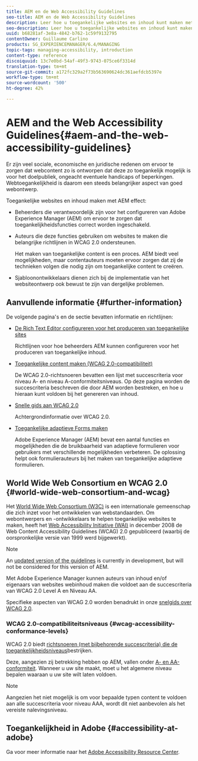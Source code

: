 ```yaml
---
title: AEM en de Web Accessibility Guidelines
seo-title: AEM en de Web Accessibility Guidelines
description: Leer hoe u toegankelijke websites en inhoud kunt maken met AEM.
seo-description: Leer hoe u toegankelijke websites en inhoud kunt maken met AEM.
uuid: b68281af-3e8a-4842-b762-1c59f9132795
contentOwner: Guillaume Carlino
products: SG_EXPERIENCEMANAGER/6.4/MANAGING
topic-tags: managing-accessibility, introduction
content-type: reference
discoiquuid: 13c7e0bd-54af-49f3-9743-075ce6f3314d
translation-type: tm+mt
source-git-commit: a172fc329a2f73b563690624dc361aefdcb5397e
workflow-type: tm+mt
source-wordcount: '500'
ht-degree: 42%

---
```



# AEM and the Web Accessibility Guidelines{#aem-and-the-web-accessibility-guidelines}

Er zijn veel sociale, economische en juridische redenen om ervoor te zorgen dat webcontent zo is ontworpen dat deze zo toegankelijk mogelijk is voor het doelpubliek, ongeacht eventuele handicaps of beperkingen. Webtoegankelijkheid is daarom een steeds belangrijker aspect van goed webontwerp.

Toegankelijke websites en inhoud maken met AEM effect:

* Beheerders die verantwoordelijk zijn voor het configureren van Adobe Experience Manager (AEM) om ervoor te zorgen dat toegankelijkheidsfuncties correct worden ingeschakeld.
* Auteurs die deze functies gebruiken om websites te maken die belangrijke richtlijnen in WCAG 2.0 ondersteunen.

   Het maken van toegankelijke content is een proces. AEM biedt veel mogelijkheden, maar contentauteurs moeten ervoor zorgen dat zij de technieken volgen die nodig zijn om toegankelijke content te creëren.

* Sjabloonontwikkelaars dienen zich bij de implementatie van het websiteontwerp ook bewust te zijn van dergelijke problemen.

## Aanvullende informatie {#further-information}

De volgende pagina&#39;s en de sectie bevatten informatie en richtlijnen:

* [De Rich Text Editor configureren voor het produceren van toegankelijke sites](/help/sites-administering/rte-accessible-content.md)

   Richtlijnen voor hoe beheerders AEM kunnen configureren voor het produceren van toegankelijke inhoud.

* [Toegankelijke content maken (WCAG 2.0-compatibiliteit)](/help/sites-authoring/creating-accessible-content.md)

   De WCAG 2.0-richtsnoeren bevatten een lijst met succescriteria voor niveau A- en niveau A-conformiteitsniveaus. Op deze pagina worden de succescriteria beschreven die door AEM worden bestreken, en hoe u hieraan kunt voldoen bij het genereren van inhoud.

* [Snelle gids aan WCAG 2.0](/help/managing/qg-wcag.md)

   Achtergrondinformatie over WCAG 2.0.

* [Toegankelijke adaptieve Forms maken](/help/forms/using/creating-accessible-adaptive-forms.md)

   Adobe Experience Manager (AEM) bevat een aantal functies en mogelijkheden die de bruikbaarheid van adaptieve formulieren voor gebruikers met verschillende mogelijkheden verbeteren. De oplossing helpt ook formulierauteurs bij het maken van toegankelijke adaptieve formulieren.

## World Wide Web Consortium en WCAG 2.0 {#world-wide-web-consortium-and-wcag}

Het [World Wide Web Consortium (W3C)](https://www.w3.org/) is een internationale gemeenschap die zich inzet voor het ontwikkelen van webstandaarden. Om webontwerpers en -ontwikkelaars te helpen toegankelijke websites te maken, heeft het [Web Accessibility Initiative (WAI)](https://www.w3.org/WAI/) in december 2008 de Web Content Accessibility Guidelines (WCAG) 2.0 [](https://www.w3.org/TR/WCAG20/) gepubliceerd (waarbij de oorspronkelijke versie van 1999 werd bijgewerkt).

>[!NOTE]
>
>An [updated version of the guidelines](https://www.w3.org/TR/WCAG21/) is currently in development, but will not be considered for this version of AEM.

Met Adobe Experience Manager kunnen auteurs van inhoud en/of eigenaars van websites webinhoud maken die voldoet aan de succescriteria van WCAG 2.0 Level A en Niveau AA.

Specifieke aspecten van WCAG 2.0 worden benadrukt in onze [snelgids over WCAG 2.0](/help/managing/qg-wcag.md).

### WCAG 2.0-compatibiliteitsniveaus {#wcag-accessibility-conformance-levels}

WCAG 2.0 biedt [richtsnoeren (met bijbehorende succescriteria) die de toegankelijkheidsniveaus](https://www.w3.org/TR/UNDERSTANDING-WCAG20/conformance.html)bestrijken.

Deze, aangezien zij betrekking hebben op AEM, vallen onder [A- en AA-conformiteit](/help/sites-authoring/creating-accessible-content.md). Wanneer u uw site maakt, moet u het algemene niveau bepalen waaraan u uw site wilt laten voldoen.

>[!NOTE]
>
>Aangezien het niet mogelijk is om voor bepaalde typen content te voldoen aan alle succescriteria voor niveau AAA, wordt dit niet aanbevolen als het vereiste nalevingsniveau.

## Toegankelijkheid in Adobe {#accessibility-at-adobe}

Ga voor meer informatie naar het [Adobe Accessibility Resource Center](https://www.adobe.com/accessibility/).
